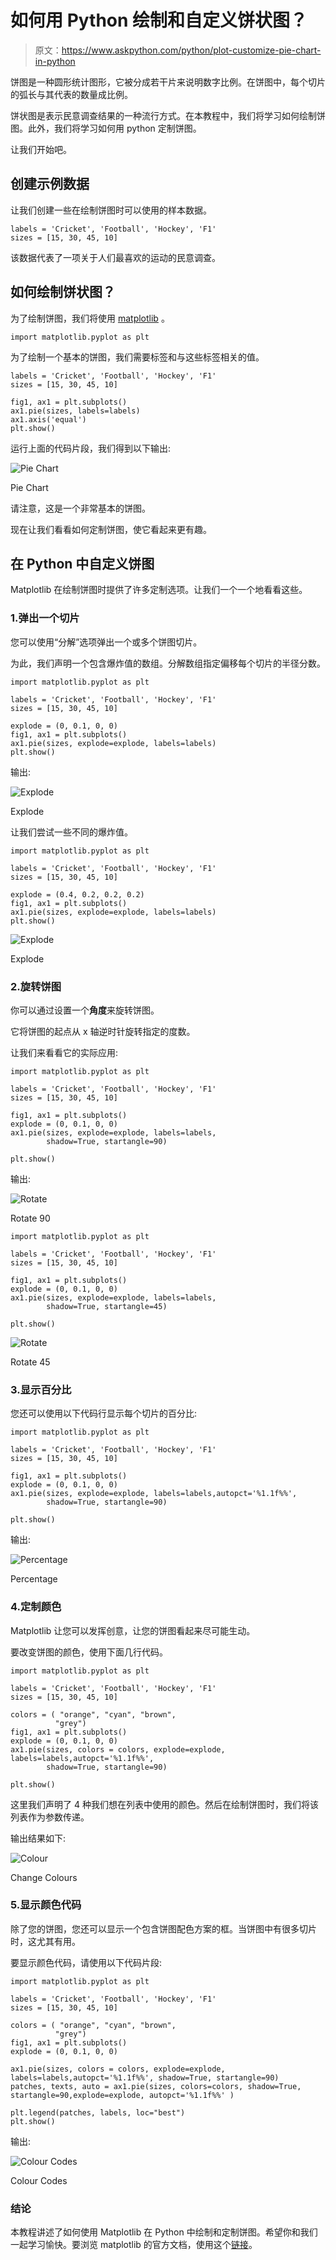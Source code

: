 # 如何用 Python 绘制和自定义饼状图？

> 原文：<https://www.askpython.com/python/plot-customize-pie-chart-in-python>

饼图是一种圆形统计图形，它被分成若干片来说明数字比例。在饼图中，每个切片的弧长与其代表的数量成比例。

饼状图是表示民意调查结果的一种流行方式。在本教程中，我们将学习如何绘制饼图。此外，我们将学习如何用 python 定制饼图。

让我们开始吧。

## 创建示例数据

让我们创建一些在绘制饼图时可以使用的样本数据。

```
labels = 'Cricket', 'Football', 'Hockey', 'F1'
sizes = [15, 30, 45, 10]

```

该数据代表了一项关于人们最喜欢的运动的民意调查。

## 如何绘制饼状图？

为了绘制饼图，我们将使用 [matplotlib](https://www.askpython.com/python-modules/matplotlib/python-matplotlib) 。

```
import matplotlib.pyplot as plt

```

为了绘制一个基本的饼图，我们需要标签和与这些标签相关的值。

```
labels = 'Cricket', 'Football', 'Hockey', 'F1'
sizes = [15, 30, 45, 10]

fig1, ax1 = plt.subplots()
ax1.pie(sizes, labels=labels)
ax1.axis('equal')  
plt.show()

```

运行上面的代码片段，我们得到以下输出:

![Pie Chart](img/adbb8a5e45295f342475b5e0d1ab744b.png)

Pie Chart

请注意，这是一个非常基本的饼图。

现在让我们看看如何定制饼图，使它看起来更有趣。

## 在 Python 中自定义饼图

Matplotlib 在绘制饼图时提供了许多定制选项。让我们一个一个地看看这些。

### 1.弹出一个切片

您可以使用“分解”选项弹出一个或多个饼图切片。

为此，我们声明一个包含爆炸值的数组。分解数组指定偏移每个切片的半径分数。

```
import matplotlib.pyplot as plt

labels = 'Cricket', 'Football', 'Hockey', 'F1'
sizes = [15, 30, 45, 10]

explode = (0, 0.1, 0, 0)
fig1, ax1 = plt.subplots()
ax1.pie(sizes, explode=explode, labels=labels)
plt.show()

```

输出:

![Explode](img/8c21538622029416fe5779aa5bbcd336.png)

Explode

让我们尝试一些不同的爆炸值。

```
import matplotlib.pyplot as plt

labels = 'Cricket', 'Football', 'Hockey', 'F1'
sizes = [15, 30, 45, 10]

explode = (0.4, 0.2, 0.2, 0.2) 
fig1, ax1 = plt.subplots()
ax1.pie(sizes, explode=explode, labels=labels)
plt.show()

```

![Explode ](img/930501ee82ba284f451ed1caa3a1f0aa.png)

Explode

### 2.旋转饼图

你可以通过设置一个**角度**来旋转饼图。

它将饼图的起点从 x 轴逆时针旋转指定的度数。

让我们来看看它的实际应用:

```
import matplotlib.pyplot as plt

labels = 'Cricket', 'Football', 'Hockey', 'F1'
sizes = [15, 30, 45, 10]

fig1, ax1 = plt.subplots()
explode = (0, 0.1, 0, 0) 
ax1.pie(sizes, explode=explode, labels=labels,
        shadow=True, startangle=90)

plt.show()

```

输出:

![Rotate](img/5c6eeaac148712dc0eb375f0859e84b7.png)

Rotate 90

```
import matplotlib.pyplot as plt

labels = 'Cricket', 'Football', 'Hockey', 'F1'
sizes = [15, 30, 45, 10]

fig1, ax1 = plt.subplots()
explode = (0, 0.1, 0, 0)
ax1.pie(sizes, explode=explode, labels=labels,
        shadow=True, startangle=45)

plt.show()

```

![Rotate ](img/c52de8e62f495aa2d9063c65cee31819.png)

Rotate 45

### 3.显示百分比

您还可以使用以下代码行显示每个切片的百分比:

```
import matplotlib.pyplot as plt

labels = 'Cricket', 'Football', 'Hockey', 'F1'
sizes = [15, 30, 45, 10]

fig1, ax1 = plt.subplots()
explode = (0, 0.1, 0, 0) 
ax1.pie(sizes, explode=explode, labels=labels,autopct='%1.1f%%',
        shadow=True, startangle=90)

plt.show()

```

输出:

![Percentage](img/593beea8d47a680930c3ce442d56d938.png)

Percentage

### 4.定制颜色

Matplotlib 让您可以发挥创意，让您的饼图看起来尽可能生动。

要改变饼图的颜色，使用下面几行代码。

```
import matplotlib.pyplot as plt

labels = 'Cricket', 'Football', 'Hockey', 'F1'
sizes = [15, 30, 45, 10]

colors = ( "orange", "cyan", "brown", 
          "grey") 
fig1, ax1 = plt.subplots()
explode = (0, 0.1, 0, 0) 
ax1.pie(sizes, colors = colors, explode=explode, labels=labels,autopct='%1.1f%%',
        shadow=True, startangle=90)

plt.show()

```

这里我们声明了 4 种我们想在列表中使用的颜色。然后在绘制饼图时，我们将该列表作为参数传递。

输出结果如下:

![Colour](img/7fc3dfe168e65c9df41d0309caa53f2a.png)

Change Colours

### 5.显示颜色代码

除了您的饼图，您还可以显示一个包含饼图配色方案的框。当饼图中有很多切片时，这尤其有用。

要显示颜色代码，请使用以下代码片段:

```
import matplotlib.pyplot as plt

labels = 'Cricket', 'Football', 'Hockey', 'F1'
sizes = [15, 30, 45, 10]

colors = ( "orange", "cyan", "brown", 
          "grey") 
fig1, ax1 = plt.subplots()
explode = (0, 0.1, 0, 0) 

ax1.pie(sizes, colors = colors, explode=explode, labels=labels,autopct='%1.1f%%', shadow=True, startangle=90)
patches, texts, auto = ax1.pie(sizes, colors=colors, shadow=True, startangle=90,explode=explode, autopct='%1.1f%%' )

plt.legend(patches, labels, loc="best")
plt.show()

```

输出:

![Colour Codes](img/a84a9dd3d50260fc9e387069f1a184da.png)

Colour Codes

### 结论

本教程讲述了如何使用 Matplotlib 在 Python 中绘制和定制饼图。希望你和我们一起学习愉快。要浏览 matplotlib 的官方文档，使用这个[链接](https://matplotlib.org/3.1.1/api/_as_gen/matplotlib.pyplot.pie.html?highlight=pie#matplotlib.pyplot.pie)。